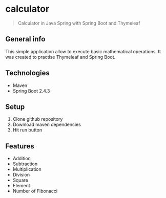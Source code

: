# calculator
> Calculator in Java Spring with Spring Boot and Thymeleaf 

## General info
This simple application allow to execute basic mathematical operations. It was created to practise Thymeleaf and Spring Boot.

## Technologies
* Maven
* Spring Boot 2.4.3

## Setup
1. Clone github repository <br />
2. Download maven dependencies <br />
3. Hit run button <br />

## Features
* Addition
* Subtraction
* Multiplication
* Division
* Square
* Element 
* Number of Fibonacci

